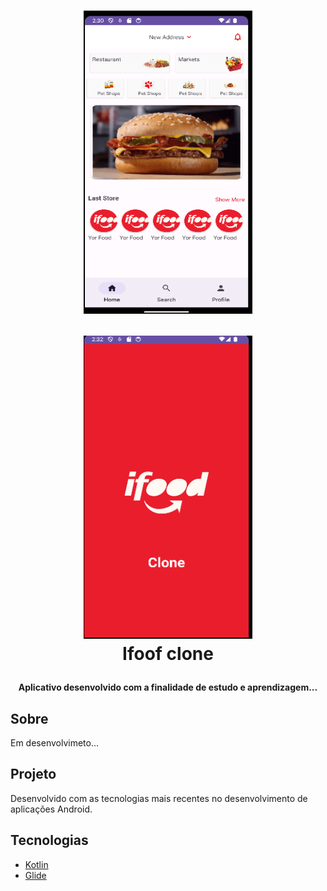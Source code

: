 <h1 align="center">
<img alt="Demo on Netlify"
  width="270" height="485"
  src="resources/tela_home.png" /> 
  
<img alt="Demo on Netlify"
  width="270" height="485"
  src="resources/telaSplash.png" />
  <br>
  Ifoof clone
</h1>

<h4 align="center">
  Aplicativo desenvolvido com a finalidade de estudo e aprendizagem...
</h4>


## Sobre
Em desenvolvimeto...

## Projeto
Desenvolvido com as tecnologias mais recentes no desenvolvimento de aplicações Android.

## Tecnologias

-  [Kotlin](https://kotlinlang.org/)
-  [Glide](https://github.com/bumptech/glide/)



